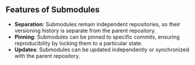## Features of <i class="fab fa-git"></i> Submodules <i class="fa-solid fa-folder-tree"></i>
- **Separation**: Submodules remain independent repositories, so their versioning history is separate from the parent repository.
- **Pinning**: Submodules can be pinned to specific commits, ensuring reproducibility by locking them to a particular state.
- **Updates**: Submodules can be updated independently or synchronized with the parent repository.

